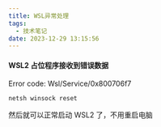 ```yaml
---
title: WSL异常处理
tags:
  - 技术笔记
date: 2023-12-29 13:15:56
---
```


#### WSL2 占位程序接收到错误数据
Error code: Wsl/Service/0x800706f7
```bash
netsh winsock reset
```  
然后就可以正常启动 WSL2 了，不用重启电脑

